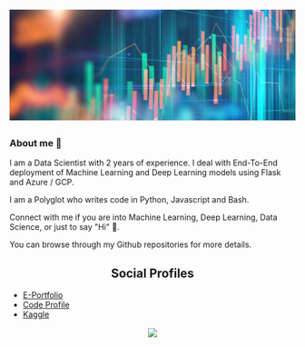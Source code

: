# [![Krishnatheja Vanka Header](https://raw.githubusercontent.com/theja-vanka/theja-vanka/master/assets/dataviz.jpg)](https://theja-vanka.github.io)

### About me 🌱

I am a Data Scientist with 2 years of experience. I deal with End-To-End deployment of Machine Learning and Deep Learning models using Flask and Azure / GCP.

I am a Polyglot who writes code in Python, Javascript and Bash.

Connect with me if you are into Machine Learning, Deep Learning, Data Science, or just to say "Hi" 👋.
 
You can browse through my Github repositories for more details.

<h2 style="text-align:center">Social Profiles</h2>

- [E-Portfolio](https://theja-vanka.github.io)
- [Code Profile](https://sourcerer.io/theja-vanka)
- [Kaggle](https://kaggle.com/thejavanka)

<p align='center'>
    <img align='center' src="https://visitor-badge.glitch.me/badge?page_id=theja-vanka.visitor-badge">
<p/>